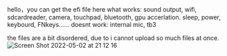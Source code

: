 hello，you can get the efi file here
what works: sound output, wifi, sdcardreader, camera, touchpad, bluetooth, gpu accerlation. sleep, power, keybourd, FNkeys......
doesnt work: internal mic, tb3


the files are a bit disordered, due to i cannot upload so much files at once.
![Screen Shot 2022-05-02 at 21 12 16](https://user-images.githubusercontent.com/103473444/166239379-274fc099-50d0-46f7-8719-1bbb340b6182.png)
